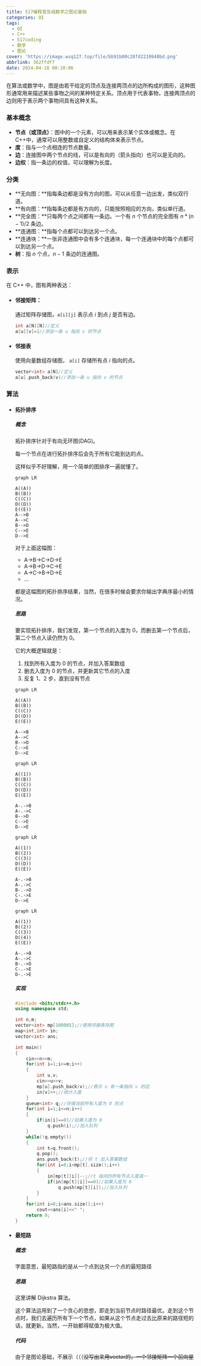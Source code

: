 ```yaml
---
title: 517编程普及组数学之图论基础
categories: OI
tags:
  - OI
  - C++
  - 517coding
  - 数学
  - 图论
cover: 'https://image.wsq127.top/file/bb91b00c28fd2210948bd.png'
abbrlink: 362ffdf7
date: 2024-04-18 00:10:06
---
```

在算法或数学中，图是由若干给定的顶点及连接两顶点的边所构成的图形，这种图形通常用来描述某些事物之间的某种特定关系。顶点用于代表事物，连接两顶点的边则用于表示两个事物间具有这种关系。

### 基本概念

* **节点（或顶点）**：图中的一个元素，可以用来表示某个实体或概念。在C++中，通常可以用整数或自定义的结构体来表示节点。
* **度**：指与一个点相连的节点数量。
* **边**：连接图中两个节点的线，可以是有向的（箭头指向）也可以是无向的。
* **边权**：指一条边的权值，可以理解为长度。

### 分类

* **无向图：**指每条边都是没有方向的图，可以从任意一边出发，类似双行道。
* **有向图：**指每条边都是有方向的，只能按照相应的方向，类似单行道。
* **完全图：**只每两个点之间都有一条边。一个有 $n$ 个节点的完全图有 $n*(n-1)/2$ 条边。
* **连通图：**指每个点都可以到达另一个点。
* **连通块：**一张非连通图中会有多个连通块，每一个连通块中的每个点都可以到达另一个点。
* **树**：指 $n$ 个点，$n-1$ 条边的连通图。

### 表示

在 C++ 中，图有两种表达：

* #### 邻接矩阵：

    通过矩阵存储图，`a[i][j]` 表示点 $i$ 到点 $j$​ 是否有边。

    ```c++
    int a[N][N]//定义
    a[u][v]=1//添加一条 u 指向 v 的节点
    ```

    

* #### 邻接表

    使用向量数组存储图， `a[i]` 存储所有点 $i$​​ 指向的点。

    ```C++
    vector<int> a[N]//定义
    a[u].push_back(v)//添加一条 u 指向 v 的节点
    ```

    

### 算法

* #### 拓扑排序

    ##### 概念

    拓扑排序针对于有向无环图(DAG)。

    每一个节点在进行拓扑排序后会先于所有它能到达的点。

    这样似乎不好理解，用一个简单的图排序一遍就懂了。

    ```mermaid
    graph LR
    
    A((A))
    B((B))
    C((C))
    D((D))
    E((E))
    A-->B
    A-->C
    B-->D
    C-->E
    D-->E
    ```

    

    对于上面这幅图：

    * A->B->C->D->E
    * A->B->D->C->E
    * A->C->B->D->E
    * ...

    都是这幅图的拓扑排序结果，当然，在很多时候会要求你输出字典序最小的情况。

    ##### 思路

    要实现拓扑排序，我们发现，第一个节点的入度为 $0$，而删去第一个节点后，第二个节点入读仍然为 $0$。

    它的大概逻辑就是：

    1. 找到所有入度为 $0$ 的节点，并加入答案数组
    2. 删去入度为 $0$ 的节点，并更新其它节点的入度
    3. 反复 1、2 步，直到没有节点

    ```mermaid
    graph LR
    
    A((A))
    B((B))
    C((C))
    D((D))
    E((E))
    
    A-->B
    A-->C
    B-->D
    C-->E
    D-->E
    ```

    ```mermaid
    graph LR
    
    A((1))
    B((B))
    C((C))
    D((D))
    E((E))
    
    A-.->B
    A-.->C
    B-->D
    C-->E
    D-->E
    ```

    ```mermaid
    graph LR
    
    A((1))
    B((2))
    C((3))
    D((D))
    E((E))
    
    A-.->B
    A-.->C
    B-.->D
    C-.->E
    D-->E
    ```

    ```mermaid
    graph LR
    
    A((1))
    B((2))
    C((3))
    D((4))
    E((E))
    
    A-.->B
    A-.->C
    B-.->D
    C-.->E
    D-.->E
    ```

    

    ##### 实现

    ```c++
    #include <bits/stdc++.h>
    using namespace std;
    
    int n,m;
    vector<int> mp[100005];//使用邻接表存图
    map<int,int> in;
    vector<int> ans;
    
    int main()
    {
        cin>>n>>m;
        for(int i=1;i<=m;i++)
        {
            int u,v;
            cin>>u>>v;
            mp[u].push_back(v);//表示 u 有一条指向 v 的边
            in[v]++;//统计入度
        }
        queue<int> q;//存储当前所有入度为 0 的点
        for(int i=1;i<=n;i++)
        {
            if(in[i]==0)//如果入度为 0
                q.push(i);//加入队列
        }
        while(!q.empty())
        {
            int t=q.front();
            q.pop();
            ans.push_back(t);//将 t 加入答案数组
            for(int i=0;i<mp[t].size();i++)
            {
                in[mp[t][i]]--;//t 指向的所有节点入度减一
                if(in[mp[t][i]]==0)//如果入度为 0
                    q.push(mp[t][i]);//加入队列
            }
        }
        for(int i=0;i<ans.size();i++)
            cout<<ans[i]<<" ";
        return 0;
    }
    ```

* #### 最短路

    ##### 概念

    字面意思，最短路指的是从一个点到达另一个点的最短路径

    ##### 思路

    这里讲解 Dijkstra 算法。

    这个算法运用到了一个贪心的思想，即走到当前节点时路径最优。走到这个节点时，我们去遍历所有下一个节点，如果从这个节点走过去比原来的路径短的话，就更新。当然，一开始都得赋值为极大值。

    ##### 代码

    由于是图论基础，不展示（（（~~没写出来用vector的，一个邻接矩阵一个前向星~~